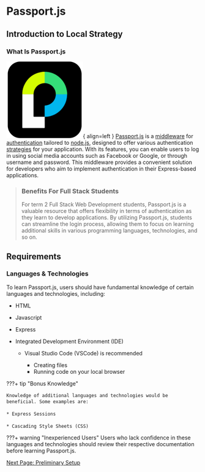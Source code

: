 # Passport.js

## Introduction to Local Strategy

### What Is Passport.js

![Passport Logo](./images/passport%20logo2.png){ align=left }
[Passport.js](./glossary.md#passportjs) is a [middleware](./glossary.md#middleware) for [authentication](./glossary.md#authentication) tailored to [node.js](./glossary.md#nodejs), designed to offer various authentication [strategies](./glossary.md#strategies) for your application. With its features, you can enable users to log in using social media accounts such as Facebook or Google, or through username and password. This middleware provides a convenient solution for developers who aim to implement authentication in their Express-based applications.

>### Benefits For Full Stack Students
>
>For term 2 Full Stack Web Development students, Passport.js is a valuable resource that offers flexibility in terms of authentication as they learn to develop applications. By utilizing Passport.js, students can streamline the login process, allowing them to focus on learning additional skills in various programming languages, technologies, and so on.

## Requirements

### Languages & Technologies

To learn Passport.js, users should have fundamental knowledge of certain languages and technologies, including:

* HTML

* Javascript

* Express

* Integrated Development Environment (IDE)

  * Visual Studio Code (VSCode) is recommended

    * Creating files
    * Running code on your local browser

???+ tip "Bonus Knowledge"

    Knowledge of additional languages and technologies would be beneficial. Some examples are:

    * Express Sessions

    * Cascading Style Sheets (CSS)

???+ warning "Inexperienced Users"
    Users who lack confidence in these languages and technologies should review their respective documentation before learning Passport.js.

[Next Page: Preliminary Setup](/preliminary)
